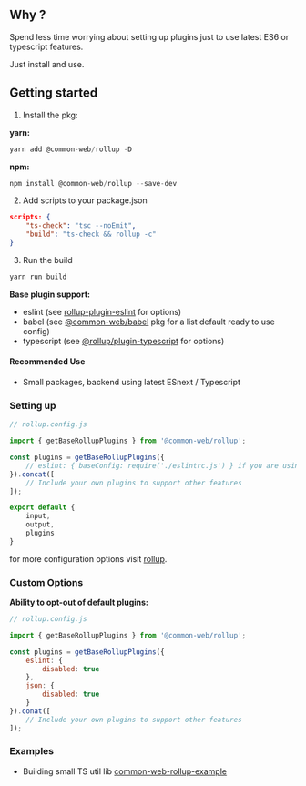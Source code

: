 ## Why ?

Spend less time worrying about setting up plugins just to use latest ES6 or typescript features.

Just install and use.

## Getting started

1. Install the pkg:

**yarn:**
```js
yarn add @common-web/rollup -D
```

**npm:**

```js
npm install @common-web/rollup --save-dev
```

2. Add scripts to your package.json

```json
scripts: {
    "ts-check": "tsc --noEmit",
    "build": "ts-check && rollup -c"
}
```

3. Run the build
```sh
yarn run build

```

**Base plugin support:**
- eslint (see [rollup-plugin-eslint](https://github.com/TrySound/rollup-plugin-eslint) for options)
- babel (see [@common-web/babel](https://github.com/Jareechang/common-web/tree/master/packages/babel) pkg for a list default ready to use config)
- typescript (see [@rollup/plugin-typescript](https://github.com/rollup/plugins/tree/master/packages/typescript) for options)

#### Recommended Use

- Small packages, backend using latest ESnext / Typescript

### Setting up

```js
// rollup.config.js

import { getBaseRollupPlugins } from '@common-web/rollup';

const plugins = getBaseRollupPlugins({
    // eslint: { baseConfig: require('./eslintrc.js') } if you are using `eslintrc.js`
}).concat([
    // Include your own plugins to support other features 
]);

export default {
    input,
    output,
    plugins
}

```

for more configuration options visit [rollup](https://rollupjs.org/guide/en/).

### Custom Options 

**Ability to opt-out of default plugins:**

```js
// rollup.config.js

import { getBaseRollupPlugins } from '@common-web/rollup';

const plugins = getBaseRollupPlugins({
    eslint: {
        disabled: true
    },
    json: {
        disabled: true
    }
}).conat([
    // Include your own plugins to support other features 
]);

```

### Examples 

- Building small TS util lib [common-web-rollup-example](https://github.com/Jareechang/common-web-rollup-example)
